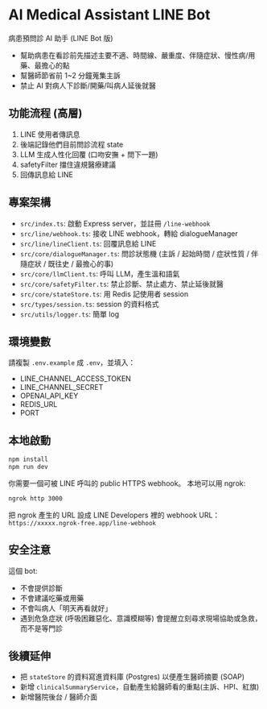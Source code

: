 # AI Medical Assistant LINE Bot

病患預問診 AI 助手 (LINE Bot 版)  
- 幫助病患在看診前先描述主要不適、時間線、嚴重度、伴隨症狀、慢性病/用藥、最擔心的點  
- 幫醫師節省前 1~2 分鐘蒐集主訴  
- 禁止 AI 對病人下診斷/開藥/叫病人延後就醫

## 功能流程 (高層)
1. LINE 使用者傳訊息
2. 後端記錄他們目前問診流程 state
3. LLM 生成人性化回覆 (口吻安撫 + 問下一題)
4. safetyFilter 擋住違規醫療建議
5. 回傳訊息給 LINE

## 專案架構
- `src/index.ts`: 啟動 Express server，並註冊 `/line-webhook`
- `src/line/webhook.ts`: 接收 LINE webhook，轉給 dialogueManager
- `src/line/lineClient.ts`: 回覆訊息給 LINE
- `src/core/dialogueManager.ts`: 問診狀態機 (主訴 / 起始時間 / 症狀性質 / 伴隨症狀 / 既往史 / 最擔心的事)
- `src/core/llmClient.ts`: 呼叫 LLM，產生溫和語氣
- `src/core/safetyFilter.ts`: 禁止診斷、禁止處方、禁止延後就醫
- `src/core/stateStore.ts`: 用 Redis 記使用者 session
- `src/types/session.ts`: session 的資料格式
- `src/utils/logger.ts`: 簡單 log

## 環境變數
請複製 `.env.example` 成 `.env`，並填入：
- LINE_CHANNEL_ACCESS_TOKEN
- LINE_CHANNEL_SECRET
- OPENAI_API_KEY
- REDIS_URL
- PORT

## 本地啟動
```bash
npm install
npm run dev
```

你需要一個可被 LINE 呼叫的 public HTTPS webhook。
本地可以用 ngrok:
```bash
ngrok http 3000
```
把 ngrok 產生的 URL 設成 LINE Developers 裡的 webhook URL：
`https://xxxxx.ngrok-free.app/line-webhook`

## 安全注意
這個 bot:
- 不會提供診斷
- 不會建議吃藥或用藥
- 不會叫病人「明天再看就好」
- 遇到危急症狀 (呼吸困難惡化、意識模糊等) 會提醒立刻尋求現場協助或急救，而不是等門診

## 後續延伸
- 把 `stateStore` 的資料寫進資料庫 (Postgres) 以便產生醫師摘要 (SOAP)
- 新增 `clinicalSummaryService`，自動產生給醫師看的重點(主訴、HPI、紅旗)
- 新增醫院後台 / 醫師介面
